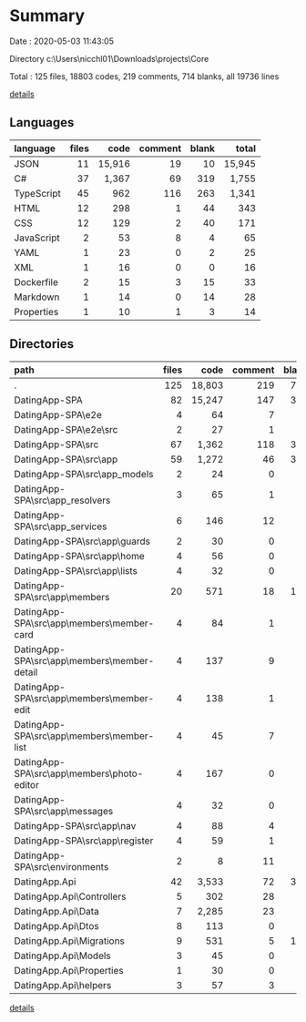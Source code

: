 # Summary

Date : 2020-05-03 11:43:05

Directory c:\Users\nicchl01\Downloads\projects\Core

Total : 125 files,  18803 codes, 219 comments, 714 blanks, all 19736 lines

[details](details.md)

## Languages
| language | files | code | comment | blank | total |
| :--- | ---: | ---: | ---: | ---: | ---: |
| JSON | 11 | 15,916 | 19 | 10 | 15,945 |
| C# | 37 | 1,367 | 69 | 319 | 1,755 |
| TypeScript | 45 | 962 | 116 | 263 | 1,341 |
| HTML | 12 | 298 | 1 | 44 | 343 |
| CSS | 12 | 129 | 2 | 40 | 171 |
| JavaScript | 2 | 53 | 8 | 4 | 65 |
| YAML | 1 | 23 | 0 | 2 | 25 |
| XML | 1 | 16 | 0 | 0 | 16 |
| Dockerfile | 2 | 15 | 3 | 15 | 33 |
| Markdown | 1 | 14 | 0 | 14 | 28 |
| Properties | 1 | 10 | 1 | 3 | 14 |

## Directories
| path | files | code | comment | blank | total |
| :--- | ---: | ---: | ---: | ---: | ---: |
| . | 125 | 18,803 | 219 | 714 | 19,736 |
| DatingApp-SPA | 82 | 15,247 | 147 | 382 | 15,776 |
| DatingApp-SPA\e2e | 4 | 64 | 7 | 11 | 82 |
| DatingApp-SPA\e2e\src | 2 | 27 | 1 | 8 | 36 |
| DatingApp-SPA\src | 67 | 1,362 | 118 | 339 | 1,819 |
| DatingApp-SPA\src\app | 59 | 1,272 | 46 | 307 | 1,625 |
| DatingApp-SPA\src\app\_models | 2 | 24 | 0 | 3 | 27 |
| DatingApp-SPA\src\app\_resolvers | 3 | 65 | 1 | 15 | 81 |
| DatingApp-SPA\src\app\_services | 6 | 146 | 12 | 36 | 194 |
| DatingApp-SPA\src\app\guards | 2 | 30 | 0 | 7 | 37 |
| DatingApp-SPA\src\app\home | 4 | 56 | 0 | 21 | 77 |
| DatingApp-SPA\src\app\lists | 4 | 32 | 0 | 13 | 45 |
| DatingApp-SPA\src\app\members | 20 | 571 | 18 | 119 | 708 |
| DatingApp-SPA\src\app\members\member-card | 4 | 84 | 1 | 18 | 103 |
| DatingApp-SPA\src\app\members\member-detail | 4 | 137 | 9 | 24 | 170 |
| DatingApp-SPA\src\app\members\member-edit | 4 | 138 | 1 | 25 | 164 |
| DatingApp-SPA\src\app\members\member-list | 4 | 45 | 7 | 15 | 67 |
| DatingApp-SPA\src\app\members\photo-editor | 4 | 167 | 0 | 37 | 204 |
| DatingApp-SPA\src\app\messages | 4 | 32 | 0 | 13 | 45 |
| DatingApp-SPA\src\app\nav | 4 | 88 | 4 | 25 | 117 |
| DatingApp-SPA\src\app\register | 4 | 59 | 1 | 23 | 83 |
| DatingApp-SPA\src\environments | 2 | 8 | 11 | 4 | 23 |
| DatingApp.Api | 42 | 3,533 | 72 | 330 | 3,935 |
| DatingApp.Api\Controllers | 5 | 302 | 28 | 82 | 412 |
| DatingApp.Api\Data | 7 | 2,285 | 23 | 47 | 2,355 |
| DatingApp.Api\Dtos | 8 | 113 | 0 | 8 | 121 |
| DatingApp.Api\Migrations | 9 | 531 | 5 | 144 | 680 |
| DatingApp.Api\Models | 3 | 45 | 0 | 3 | 48 |
| DatingApp.Api\Properties | 1 | 30 | 0 | 1 | 31 |
| DatingApp.Api\helpers | 3 | 57 | 3 | 10 | 70 |

[details](details.md)